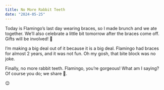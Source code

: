 ```yaml
---
title: No More Rabbit Teeth
date: "2024-05-25"
---
```


Today is Flamingo’s last day wearing braces, so I made brunch and we ate together. We’ll also celebrate a little bit tomorrow after the braces come off.  Gifts will be involved! 👑

I’m making a big deal out of it because it is a big deal. Flamingo had braces for almost 2 years, and it was not fun.  Oh my gosh, that bite block was no joke.

Finally, no more rabbit teeth. Flamingo, you’re gorgeous! What am I saying? Of course you do; we share 🧬. 

😉
